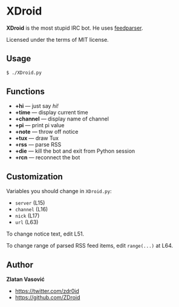 # XDroid

**XDroid** is the most stupid IRC bot. He uses
[feedparser](http://code.google.com/p/feedparser/).

Licensed under the terms of MIT license.

## Usage

```bash
$ ./XDroid.py
```

## Functions

* **+hi** — just say *hi!*
* **+time** — display current time
* **+channel** — display name of channel
* **+pi** — print pi value
* **+note** — throw off notice
* **+tux** — draw Tux
* **+rss** — parse RSS
* **+die** — kill the bot and exit from Python session
* **+rcn** — reconnect the bot

## Customization

Variables you should change in `XDroid.py`:

* `server` (L15)
* `channel` (L16)
* `nick` (L17)
* `url` (L63)

To change notice text, edit L51.

To change range of parsed RSS feed items, edit `range(...)` at L64.

## Author

**Zlatan Vasović**

* https://twitter.com/zdr0id
* https://github.com/ZDroid